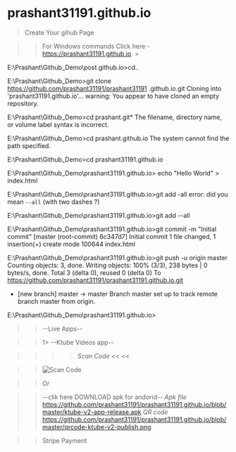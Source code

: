 # prashant31191.github.io

>Create Your gihub Page

>> For Windows commands
>Click here - https://prashant31191.github.io. >

E:\Prashant\Github_Demo\post.github.io>cd..

E:\Prashant\Github_Demo>git clone https://github.com/prashant31191/prashant31191
.github.io.git
Cloning into 'prashant31191.github.io'...
warning: You appear to have cloned an empty repository.

E:\Prashant\Github_Demo>cd prashant.git*
The filename, directory name, or volume label syntax is incorrect.

E:\Prashant\Github_Demo>cd prashant.github.io
The system cannot find the path specified.

E:\Prashant\Github_Demo>cd prashant31191.github.io

E:\Prashant\Github_Demo\prashant31191.github.io> echo "Hello World" > index.html


E:\Prashant\Github_Demo\prashant31191.github.io>git add -all
error: did you mean `--all` (with two dashes ?)

E:\Prashant\Github_Demo\prashant31191.github.io>git add --all

E:\Prashant\Github_Demo\prashant31191.github.io>git commit -m "Initial commit"
[master (root-commit) 6c347d7] Initial commit
 1 file changed, 1 insertion(+)
 create mode 100644 index.html

E:\Prashant\Github_Demo\prashant31191.github.io>git push -u origin master
Counting objects: 3, done.
Writing objects: 100% (3/3), 238 bytes | 0 bytes/s, done.
Total 3 (delta 0), reused 0 (delta 0)
To https://github.com/prashant31191/prashant31191.github.io.git
 * [new branch]      master -> master
Branch master set up to track remote branch master from origin.

E:\Prashant\Github_Demo\prashant31191.github.io>

>> 
>

>>--Live Apps--

>> 1> --Ktube Videos app--

>> >> *Scan Code* << <<

>> ![Scan Code](https://raw.github.com/prashant31191/prashant31191.github.io/master/qrcode-ktube-v2-publish.png)


>>*Or*

>>--clik here DOWNLOAD apk for andorid--
>>*Apk file*
>>https://github.com/prashant31191/prashant31191.github.io/blob/master/ktube-v2-app-release.apk
>>*QR code*
>>https://github.com/prashant31191/prashant31191.github.io/blob/master/qrcode-ktube-v2-publish.png

>>Stripe Payment